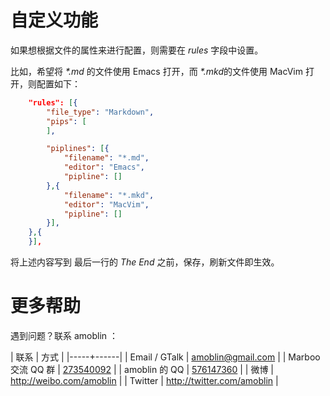 # 自定义功能

<!-- create time: 2014-12-07 19:00:20  -->

如果想根据文件的属性来进行配置，则需要在 _rules_ 字段中设置。

比如，希望将 _\*.md_ 的文件使用 Emacs 打开，而 *\*.mkd*的文件使用 MacVim 打开，则配置如下：

```json
    "rules": [{
	    "file_type": "Markdown",
	    "pips": [
	    ],

        "piplines": [{
	        "filename": "*.md",
	        "editor": "Emacs",
	        "pipline": []
	    },{
	        "filename": "*.mkd",
	        "editor": "MacVim",
	        "pipline": []
        }],
    },{
    }],
```

将上述内容写到 最后一行的 _The End_ 之前，保存，刷新文件即生效。

# 更多帮助

遇到问题？联系 amoblin ：

| 联系 | 方式 |
|-----+------|
| Email / GTalk | <amoblin@gmail.com> |
| Marboo 交流 QQ 群 | [273540092](qq://273540092) |
| amoblin 的 QQ | [576147360](qq://576147360) |
| 微博 | <http://weibo.com/amoblin> |
| Twitter | <http://twitter.com/amoblin> |
